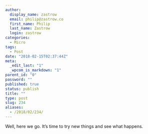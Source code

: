 ```yaml
---
author:
  display_name: zastrow
  email: philip@zastrow.co
  first_name: Philip
  last_name: Zastrow
  login: zastrow
categories:
  - Micro
tags:
  - Post
date: "2018-02-15T02:37:44Z"
meta:
  _edit_last: "1"
  _wpcom_is_markdown: "1"
parent_id: "0"
password: ""
published: true
status: publish
title: ""
type: post
slug: 234
aliases:
  - /2018/02/234/
---
```

<p>Well, here we go. It’s time to try new things and see what happens.</p>
